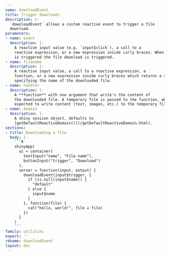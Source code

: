 ```yaml
---
name: downloadEvent
title: Trigger downloads
description: |-
  `downloadEvent` allows a custom reactive event to trigger a file
  download.
parameters:
- name: event
  description: |-
    A reactive input value (e.g. `input$click`), a call to a
    reactive expression, or a new expression inside curly braces. When `event`
    is triggered the file download is triggered.
- name: filename
  description: |-
    A reactive input value, a call to a reactive expression, a
    function, or a new expression inside curly braces which returns a string
    specifying the name of the downloaded file.
- name: handler
  description: |-
    A **function** with one argument that write's the content of
    the downloaded file. A temporary file is passed to the function, which is
    expected to write content (text, images, etc.) to the temporary file.
- name: domain
  description: |-
    A shiny session object, defaults to
    [getDefaultReactiveDomain()](/getDefaultReactiveDomain.html).
sections:
- title: Downloading a file
  body: |-
    ```R
    shinyApp(
      ui = container(
        textInput("name", "File name"),
        buttonInput("trigger", "Download")
      ),
      server = function(input, output) {
        downloadEvent(input$trigger, {
          if (is.null(input$name)) {
            "default"
          } else {
            input$name
          }
        }, function(file) {
          cat("hello, world!", file = file)
        })
      }
    )
    ```
family: utilities
export: ''
rdname: downloadEvent
layout: doc
---
```

